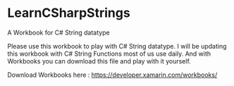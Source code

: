 # LearnCSharpStrings
A Workbook for C# String datatype

Please use this workbook to play with C# String datatype. I will be updating this workbook with C# String Functions most of us use daily.
And with Workbooks you can download this file and play with it yourself.

Download Workbooks here : https://developer.xamarin.com/workbooks/
